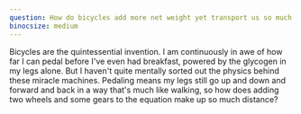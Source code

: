```yaml
---
question: How do bicycles add more net weight yet transport us so much more efficiently than walking does?
binocsize: medium
---
```


Bicycles are the quintessential invention. I am continuously in awe of how far I can pedal before I've even had breakfast, powered by the glycogen in my legs alone. But I haven't quite mentally sorted out the physics behind these miracle machines. Pedaling means my legs still go up and down and forward and back in a way that's much like walking, so how does adding two wheels and some gears to the equation make up so much distance?
